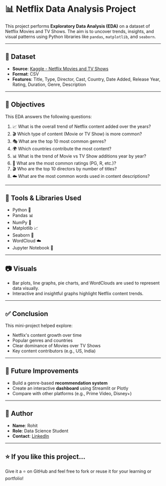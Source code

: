 # 📊 Netflix Data Analysis Project

This project performs **Exploratory Data Analysis (EDA)** on a dataset of Netflix Movies and TV Shows. The aim is to uncover trends, insights, and visual patterns using Python libraries like `pandas`, `matplotlib`, and `seaborn`.

---

## 📁 Dataset

- **Source**: [Kaggle - Netflix Movies and TV Shows](https://www.kaggle.com/datasets/shivamb/netflix-shows)
- **Format**: CSV
- **Features**: Title, Type, Director, Cast, Country, Date Added, Release Year, Rating, Duration, Genre, Description

---

## 🎯 Objectives

This EDA answers the following questions:

1. 📈 What is the overall trend of Netflix content added over the years?
2. 🎬 Which type of content (Movie or TV Show) is more common?
3. 🎭 What are the top 10 most common genres?
4. 🌍 Which countries contribute the most content?
5. 📊 What is the trend of Movie vs TV Show additions year by year?
6. 🔞 What are the most common ratings (PG, R, etc.)?
7. 🎬 Who are the top 10 directors by number of titles?
8. ☁️ What are the most common words used in content descriptions?

---

## 🧰 Tools & Libraries Used

- Python 🐍
- Pandas 📊
- NumPy 🔢
- Matplotlib 📈
- Seaborn 🎨
- WordCloud ☁️
- Jupyter Notebook 📒

---

## 📷 Visuals

- Bar plots, line graphs, pie charts, and WordClouds are used to represent data visually.
- Interactive and insightful graphs highlight Netflix content trends.

---

## ✅ Conclusion

This mini-project helped explore:
- Netflix's content growth over time
- Popular genres and countries
- Clear dominance of Movies over TV Shows
- Key content contributors (e.g., US, India)

---

## 🧠 Future Improvements

- Build a genre-based **recommendation system**
- Create an interactive **dashboard** using Streamlit or Plotly
- Compare with other platforms (e.g., Prime Video, Disney+)

---

## 📌 Author

- **Name**: Rohit  
- **Role**: Data Science Student  
- **Contact**: [LinkedIn](www.linkedin.com/in/chavanrohittt) 

---

## ⭐️ If you like this project...

Give it a ⭐️ on GitHub and feel free to fork or reuse it for your learning or portfolio!
